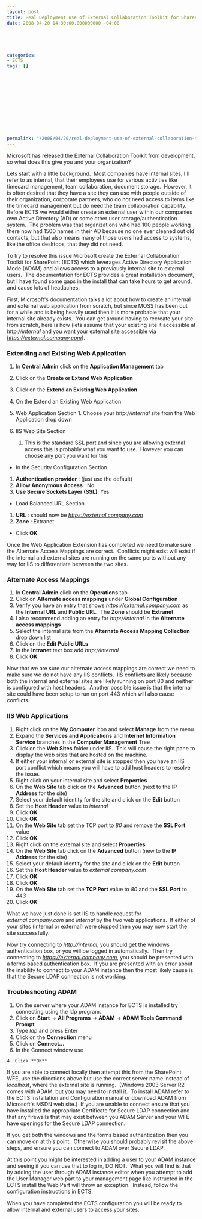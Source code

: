 ```yaml
---
layout: post
title: Real Deployment use of External Collaboration Toolkit for SharePoint
date: 2008-04-20 14:30:00.000000000 -04:00





categories:
- ECTS
tags: []

  
  
  
  
  

  
  
  
  
  
permalink: "/2008/04/20/real-deployment-use-of-external-collaboration-toolkit-for-sharepoint/"
---
```

Microsoft has released the External Collaboration Toolkit from development, so what does this give you and your organization?&nbsp;

Lets start with a little background.&nbsp; Most companies have internal sites, I'll refer to as internal, that their employees use for various activities like timecard management, team collaboration, document storage.&nbsp; However, it is often desired that they have a site they can use with people outside of their organization, corporate partners, who do not need access to items like the timecard management but do need the team collaboration capability.&nbsp; Before ECTS we would either create an external user within our companies own Active Directory (AD) or some other user storage/authentication system.&nbsp; The problem was that organizations who had 100 people working there now had 1500 names in their AD because no one ever cleaned out old contacts, but that also means many of those users had access to systems, like the office desktops, that they did not need.

To try to resolve this issue Microsoft create the External Collaboration Toolkit for SharePoint (ECTS) which leverages Active Directory Application Mode (ADAM) and allows access to a previously internal site to external users.&nbsp; The documentation for ECTS provides a great installation document, but I have found some gaps in the install that can take hours to get around, and cause lots of headaches.

First, Microsoft's documentation talks a lot about how to create an internal and external web application from scratch, but since MOSS has been out for a while and is being heavily used then it is more probable that your internal site already exists.&nbsp; You can get around having to recreate your site from scratch, here is how (lets assume that your existing site it accessible at _http://internal_ and you want your external site accessible via _https://external.company.com_).

### Extending and Existing Web Application

1. In **Central Admin** click on the **Application Management** tab
2. Click on the **Create or Extend Web Application**
3. Click on the **Extend an Existing Web Application**
4. On the Extend an Existing Web Application
  1. Web Application Section
    1. Choose your _http://internal_ site from the Web Application drop down
  2. IIS Web Site Section


      1. This is the standard SSL port and since you are allowing external access this is probably what you want to use.&nbsp; However you can choose any port you want for this


- In the Security Configuration Section
1. **Authentication provider** : (just use the default)
2. **Allow Anonymous Access** : No
3. **Use Secure Sockets Layer (SSL)**: Yes
- Load Balanced URL Section
1. **URL** : should now be _https://external.company.com_
2. **Zone** : Extranet
- Click **OK**

Once the Web Application Extension has completed we need to make sure the Alternate Access Mappings are correct.&nbsp; Conflicts might exist will exist if the internal and external sites are running on the same ports without any way for IIS to differentiate between the two sites.

### Alternate Access Mappings

1. In **Central Admin** click on the **Operations** tab
2. Click on **Alternate access mappings** under **Global Configuration**
3. Verify you have an entry that shows _https://external.company.com_ as the **Internal URL** and **Public URL**.&nbsp; The **Zone** should be **Extranet**
4. I also recommend adding an entry for _http://internal_ in the **Alternate access mappings**
  1. Select the internal site from the **Alternate Access Mapping Collection** drop down list
  2. Click on the **Edit Public URLs**
  3. In the **Intranet** text box add _http://internal_
  4. Click **OK**

Now that we are sure our alternate access mappings are correct we need to make sure we do not have any IIS conflicts.&nbsp; IIS conflicts are likely because both the internal and external sites are likely running on port 80 and neither is configured with host headers.&nbsp; Another possible issue is that the internal site could have been setup to run on port 443 which will also cause conflicts.

### IIS Web Applications

1. Right click on the **My Computer** icon and select **Manage** from the menu
2. Expand the **Services and Applications** and **Internet Information Service** branches in the **Computer Management** Tree
3. Click on the **Web Sites** folder under IIS.&nbsp; This will cause the right pane to display the web sites that are hosted on the machine.
4. If either your internal or external site is stopped then you have an IIS port conflict which means you will have to add host headers to resolve the issue.
5. Right click on your internal site and select **Properties**
6. On the **Web Site** tab click on the **Advanced** button (next to the **IP Address** for the site)
7. Select your default identity for the site and click on the **Edit** button
8. Set the **Host Header** value to _internal_
9. Click **OK**
10. Click **OK**
11. On the **Web Site** tab set the TCP port to _80_ and remove the **SSL Port** value
12. Click **OK**
13. Right click on the external site and select **Properties**
14. On the **Web Site** tab click on the **Advanced** button (new to the **IP Address** for the site)
15. Select your default identity for the site and click on the **Edit** button
16. Set the **Host Header** value to _external.company.com_
17. Click **OK**
18. Click **OK**
19. On the **Web Site** tab set the **TCP Port** value to _80_ and the **SSL Port** to _443_
20. Click **OK**

What we have just done is set IIS to handle request for _external.company.com_ and _internal_ by the two web applications.&nbsp; If either of your sites (internal or external) were stopped then you may now start the site successfully.

Now try connecting to _http://internal_, you should get the windows authentication box, or you will be logged in automatically.&nbsp; Then try connecting to _https://external.company.com_, you should be presented with a forms based authentication box.&nbsp; If you are presented with an error about the inability to connect to your ADAM instance then the most likely cause is that the Secure LDAP connection is not working.&nbsp;

### Troubleshooting ADAM

1. On the server where your ADAM instance for ECTS is installed try connecting using the ldp program.
  1. Click on **Start** -\> **All Programs** -\> **ADAM** -\> **ADAM Tools Command Prompt**
  2. Type _ldp_ and press Enter
  3. Click on the **Connection** menu
  4. Click on **Connect...**
  5. In the Connect window use



    4. Click **OK**

If you are able to connect locally then attempt this from the SharePoint WFE, use the directions above but use the correct server name instead of _localhost_, where the external site is running.&nbsp; (Windows 2003 Server R2 comes with ADAM, but you may need to install it.&nbsp; To install ADAM refer to the ECTS Installation and Configuration manual or download ADAM from Microsoft's MSDN web site.)&nbsp; If you are unable to connect ensure that you have installed the appropriate Certificate for Secure LDAP connection and that any firewalls that may exist between you ADAM Server and your WFE have openings for the Secure LDAP connection.

If you get both the windows and the forms based authentication then you can move on at this point.&nbsp; Otherwise you should probably revisit the above steps, and ensure you can connect to ADAM over Secure LDAP.

At this point you might be interested in adding a user to your ADAM instance and seeing if you can use that to log in, DO NOT.&nbsp; What you will find is that by adding the user through ADAM instance editor when you attempt to add the User Manager web part to your management page like instructed in the ECTS install the Web Part will throw an exception.&nbsp; Instead, follow the configuration instructions in ECTS.&nbsp;

When you have completed the ECTS configuration you will be ready to allow internal and external users to access your sites.

